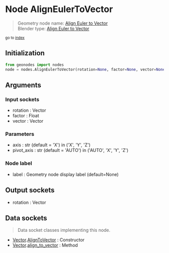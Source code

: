 
# Node AlignEulerToVector

> Geometry node name: [Align Euler to Vector](https://docs.blender.org/manual/en/latest/modeling/geometry_nodes/utilities/align_euler_to_vector.html)<br>
  Blender type: [Align Euler to Vector](https://docs.blender.org/api/current/bpy.types.FunctionNodeAlignEulerToVector.html)
  
<sub>go to [index](/docs/index.md)</sub>

Initialization
--------------
```python
from geonodes import nodes
node = nodes.AlignEulerToVector(rotation=None, factor=None, vector=None, axis='X', pivot_axis='AUTO', label=None)
```



## Arguments


### Input sockets

- rotation : Vector
- factor : Float
- vector : Vector

### Parameters

- axis : str (default = 'X') in ('X', 'Y', 'Z')
- pivot_axis : str (default = 'AUTO') in ('AUTO', 'X', 'Y', 'Z')

### Node label

- label : Geometry node display label (default=None)

## Output sockets

- rotation : Vector

## Data sockets

> Data socket classes implementing this node.
  
  
- [Vector](/docs/sockets/Vector.md).[AlignToVector](/docs/sockets/Vector.md#aligntovector) : Constructor
- [Vector](/docs/sockets/Vector.md).[align_to_vector](/docs/sockets/Vector.md#align_to_vector) : Method
  
